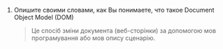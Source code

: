 1. Опишите своими словами, как Вы понимаете, что такое Document Object Model (DOM)

    > Це спосіб зміни документа (веб-сторінки) за допомогою мов програмування або мов опису сценарію.